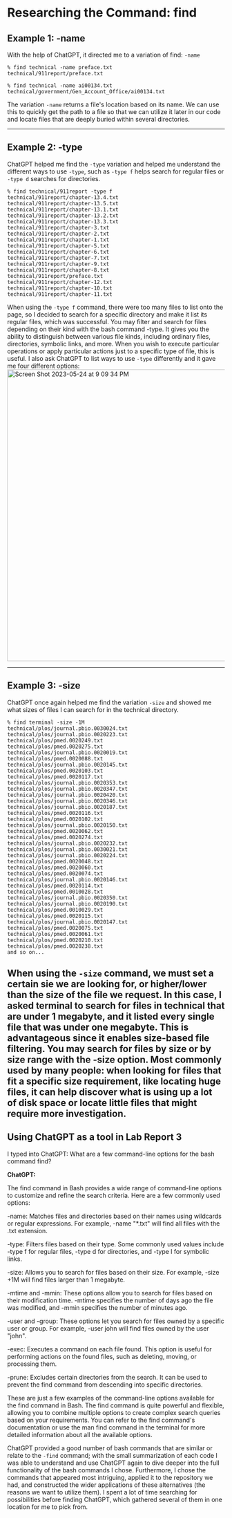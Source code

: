 # Researching the Command: find

## Example 1: -name

With the help of ChatGPT, it directed me to a variation of find: `-name`

```
% find technical -name preface.txt
technical/911report/preface.txt

% find technical -name ai00134.txt
technical/government/Gen_Account_Office/ai00134.txt
```

The variation `-name` returns a file's location based on its name. We can use this to quickly get the path to a file so that we can utilize it later in our code and locate files that are deeply buried within several directories.

---

## Example 2: -type

ChatGPT helped me find the `-type` variation and helped me understand the different ways to use `-type`, such as `-type f` helps search for regular files or `-type d` searches for directories.

```
% find technical/911report -type f
technical/911report/chapter-13.4.txt
technical/911report/chapter-13.5.txt
technical/911report/chapter-13.1.txt
technical/911report/chapter-13.2.txt
technical/911report/chapter-13.3.txt
technical/911report/chapter-3.txt
technical/911report/chapter-2.txt
technical/911report/chapter-1.txt
technical/911report/chapter-5.txt
technical/911report/chapter-6.txt
technical/911report/chapter-7.txt
technical/911report/chapter-9.txt
technical/911report/chapter-8.txt
technical/911report/preface.txt
technical/911report/chapter-12.txt
technical/911report/chapter-10.txt
technical/911report/chapter-11.txt
```

When using the `-type f` command, there were too many files to list onto the page, so I decided to search for a specific directory and make it list its regular files, which was successful. You may filter and search for files depending on their kind with the bash command -type. It gives you the ability to distinguish between various file kinds, including ordinary files, directories, symbolic links, and more. When you wish to execute particular operations or apply particular actions just to a specific type of file, this is useful. I also ask ChatGPT to list ways to use `-type` differently and it gave me four different options: 
<img width="675" alt="Screen Shot 2023-05-24 at 9 09 34 PM" src="https://github.com/brrandonkim/cse15l-lab-reports/assets/110199983/72305c26-afd2-4451-a5c3-d97ccfdc4fc5">

---

## Example 3: -size

ChatGPT once again helped me find the variation `-size` and showed me what sizes of files I can search for in the technical directory.

```
% find terminal -size -1M
technical/plos/journal.pbio.0030024.txt
technical/plos/journal.pbio.0020223.txt
technical/plos/pmed.0020249.txt
technical/plos/pmed.0020275.txt
technical/plos/journal.pbio.0020019.txt
technical/plos/pmed.0020088.txt
technical/plos/journal.pbio.0020145.txt
technical/plos/pmed.0020103.txt
technical/plos/pmed.0020117.txt
technical/plos/journal.pbio.0020353.txt
technical/plos/journal.pbio.0020347.txt
technical/plos/journal.pbio.0020420.txt
technical/plos/journal.pbio.0020346.txt
technical/plos/journal.pbio.0020187.txt
technical/plos/pmed.0020116.txt
technical/plos/pmed.0020102.txt
technical/plos/journal.pbio.0020150.txt
technical/plos/pmed.0020062.txt
technical/plos/pmed.0020274.txt
technical/plos/journal.pbio.0020232.txt
technical/plos/journal.pbio.0030021.txt
technical/plos/journal.pbio.0020224.txt
technical/plos/pmed.0020048.txt
technical/plos/pmed.0020060.txt
technical/plos/pmed.0020074.txt
technical/plos/journal.pbio.0020146.txt
technical/plos/pmed.0020114.txt
technical/plos/pmed.0010028.txt
technical/plos/journal.pbio.0020350.txt
technical/plos/journal.pbio.0020190.txt
technical/plos/pmed.0010029.txt
technical/plos/pmed.0020115.txt
technical/plos/journal.pbio.0020147.txt
technical/plos/pmed.0020075.txt
technical/plos/pmed.0020061.txt
technical/plos/pmed.0020210.txt
technical/plos/pmed.0020238.txt
and so on...
```

When using the `-size` command, we must set a certain sie we are looking for, or higher/lower than the size of the file we request. In this case, I asked terminal to search for files in technical that are under 1 megabyte, and it listed every single file that was under one megabyte. This is advantageous since it enables size-based file filtering.  You may search for files by size or by size range with the -size option. Most commonly used by many people: when looking for files that fit a specific size requirement, like locating huge files, it can help discover what is using up a lot of disk space or locate little files that might require more investigation.
---

## Using ChatGPT as a tool in Lab Report 3

I typed into ChatGPT: What are a few command-line options for the bash command find?

**ChatGPT:**

The find command in Bash provides a wide range of command-line options to customize and refine the search criteria. Here are a few commonly used options:

-name: Matches files and directories based on their names using wildcards or regular expressions. For example, -name "*.txt" will find all files with the .txt extension.

-type: Filters files based on their type. Some commonly used values include -type f for regular files, -type d for directories, and -type l for symbolic links.

-size: Allows you to search for files based on their size. For example, -size +1M will find files larger than 1 megabyte.

-mtime and -mmin: These options allow you to search for files based on their modification time. -mtime specifies the number of days ago the file was modified, and -mmin specifies the number of minutes ago.

-user and -group: These options let you search for files owned by a specific user or group. For example, -user john will find files owned by the user "john".

-exec: Executes a command on each file found. This option is useful for performing actions on the found files, such as deleting, moving, or processing them.

-prune: Excludes certain directories from the search. It can be used to prevent the find command from descending into specific directories.

These are just a few examples of the command-line options available for the find command in Bash. The find command is quite powerful and flexible, allowing you to combine multiple options to create complex search queries based on your requirements. You can refer to the find command's documentation or use the man find command in the terminal for more detailed information about all the available options.


ChatGPT provided a good number of bash commands that are similar or relate to the `-find` command; with the small summarization of each code I was able to understand and use ChatGPT again to dive deeper into the full functionality of the bash commands I chose. Furthermore, I chose the commands that appeared most intriguing, applied it to the repository we had, and constructed the wider applications of these alternatives (the reasons we want to utilize them). I spent a lot of time searching for possibilities before finding ChatGPT, which gathered several of them in one location for me to pick from.
